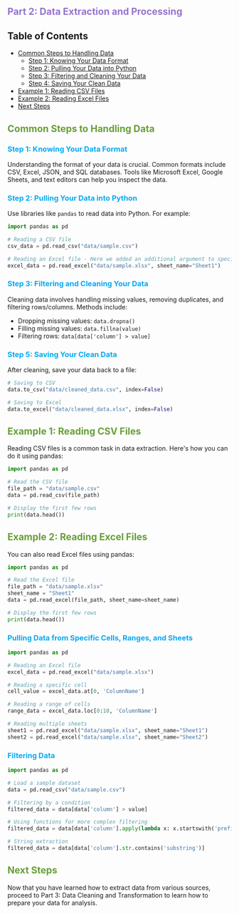 ## <span style="color:#9575CD">Part 2: Data Extraction and Processing</span>

## Table of Contents
- [Common Steps to Handling Data](#common-steps-to-handling-data)
    - [Step 1: Knowing Your Data Format](#knowing-your-data-format)
    - [Step 2: Pulling Your Data into Python](#pulling-your-data-into-python)
    - [Step 3: Filtering and Cleaning Your Data](#filtering-and-cleaning-your-data)
    - [Step 4: Saving Your Clean Data](#saving-your-clean-data)
- [Example 1: Reading CSV Files](#example-1-reading-csv-files)
- [Example 2: Reading Excel Files](#example-2-reading-excel-files)
- [Next Steps](#next-steps)

## <span style="color:#689F38">Common Steps to Handling Data</span>

### <span style="color:#03A9F4">Step 1: Knowing Your Data Format</span>

Understanding the format of your data is crucial. Common formats include CSV, Excel, JSON, and SQL databases. Tools like Microsoft Excel, Google Sheets, and text editors can help you inspect the data.

### <span style="color:#03A9F4">Step 2: Pulling Your Data into Python</span>

Use libraries like `pandas` to read data into Python. For example:
```python
import pandas as pd

# Reading a CSV file
csv_data = pd.read_csv("data/sample.csv")

# Reading an Excel file - Here we added an additional argument to specify 'which' excel sheet to read from
excel_data = pd.read_excel("data/sample.xlsx", sheet_name="Sheet1")
```

### <span style="color:#03A9F4">Step 3: Filtering and Cleaning Your Data</span>

Cleaning data involves handling missing values, removing duplicates, and filtering rows/columns. Methods include:
- Dropping missing values: `data.dropna()`
- Filling missing values: `data.fillna(value)`
- Filtering rows: `data[data['column'] > value]`

### <span style="color:#03A9F4">Step 5: Saving Your Clean Data</span>

After cleaning, save your data back to a file:
```python
# Saving to CSV
data.to_csv("data/cleaned_data.csv", index=False)

# Saving to Excel
data.to_excel("data/cleaned_data.xlsx", index=False)
```

## <span style="color:#689F38">Example 1: Reading CSV Files</span>

Reading CSV files is a common task in data extraction. Here's how you can do it using pandas:

```python
import pandas as pd

# Read the CSV file
file_path = "data/sample.csv"
data = pd.read_csv(file_path)

# Display the first few rows
print(data.head())
```

## <span style="color:#689F38">Example 2: Reading Excel Files</span>

You can also read Excel files using pandas:

```python
import pandas as pd

# Read the Excel file
file_path = "data/sample.xlsx"
sheet_name = "Sheet1"
data = pd.read_excel(file_path, sheet_name=sheet_name)

# Display the first few rows
print(data.head())
```

### <span style="color:#03A9F4">Pulling Data from Specific Cells, Ranges, and Sheets</span>

```python
import pandas as pd

# Reading an Excel file
excel_data = pd.read_excel("data/sample.xlsx")

# Reading a specific cell
cell_value = excel_data.at[0, 'ColumnName']

# Reading a range of cells
range_data = excel_data.loc[0:10, 'ColumnName']

# Reading multiple sheets
sheet1 = pd.read_excel("data/sample.xlsx", sheet_name="Sheet1")
sheet2 = pd.read_excel("data/sample.xlsx", sheet_name="Sheet2")
```

### <span style="color:#03A9F4">Filtering Data</span>

```python
import pandas as pd

# Load a sample dataset
data = pd.read_csv("data/sample.csv")

# Filtering by a condition
filtered_data = data[data['column'] > value]

# Using functions for more complex filtering
filtered_data = data[data['column'].apply(lambda x: x.startswith('prefix'))]

# String extraction
filtered_data = data[data['column'].str.contains('substring')]
```

## <span style="color:#689F38">Next Steps</span>

Now that you have learned how to extract data from various sources, proceed to Part 3: Data Cleaning and Transformation to learn how to prepare your data for analysis.
